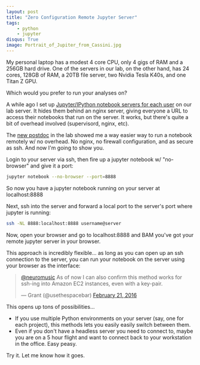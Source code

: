 ```yaml
---
layout: post
title: "Zero Configuration Remote Jupyter Server"
tags:
    - python
    - jupyter
disqus: True
image: Portrait_of_Jupiter_from_Cassini.jpg
---
```

My personal laptop has a modest 4 core CPU, only 4 gigs of RAM and a 256GB hard drive. One of the servers in our lab, on the other hand, has 24 cores, 128GB of RAM, a 20TB file server, two Nvidia Tesla K40s, and one Titan Z GPU.

Which would you prefer to run your analyses on?

A while ago I set up [Jupyter/IPython notebook servers for each user](https://github.com/neuromusic/ipynb-deploy) on our lab server. It hides them behind an nginx server, giving everyone a URL to access their notebooks that run on the server. It works, but there's quite a bit of overhead involved (supervisord, nginx, etc).

The [new postdoc](https://github.com/zekearneodo) in the lab showed me a way easier way to run a notebook remotely w/ no overhead. No nginx, no firewall configuration, and as secure as ssh. And now I'm going to show you.

Login to your server via ssh, then fire up a jupyter notebook w/ &quot;no-browser&quot; and give it a port:

``` bash 
jupyter notebook --no-browser --port=8888
```

So now you have a jupyter notebook running on your server at localhost:8888

Next, ssh into the server and forward a local port to the server's port where jupyter is running:

``` bash
ssh -NL 8888:localhost:8888 username@server
```

Now, open your browser and go to localhost:8888 and BAM you've got your remote jupyter server in your browser.

This approach is incredibly flexible... as long as you can open up an ssh connection to the server, you can run your notebook on the server using your browser as the interface:

<blockquote class="twitter-tweet tw-align-center" data-conversation="none" data-lang="en"><p lang="en" dir="ltr"><a href="https://twitter.com/neuromusic">@neuromusic</a> As of now I can also confirm this method works for ssh-ing into Amazon EC2 instances, even with a key-pair.</p>&mdash; Grant (@usethespacebar) <a href="https://twitter.com/usethespacebar/status/701235455006617600">February 21, 2016</a></blockquote>
<script async src="//platform.twitter.com/widgets.js" charset="utf-8"></script>

This opens up tons of possibilities...

- If you use multiple Python environments on your server (say, one for each project), this methods lets you easily easily switch between them.
- Even if you don't have a headless server you need to connect to, maybe you are on a 5 hour flight and want to connect back to your workstation in the office. Easy peasy.

Try it. Let me know how it goes.